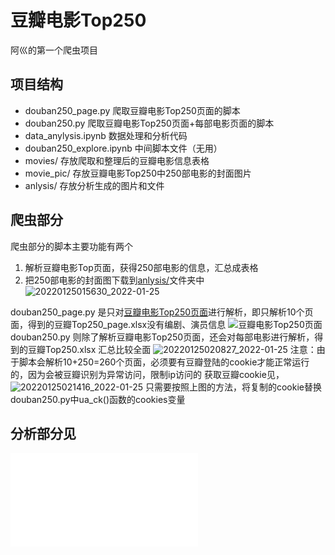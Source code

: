# 豆瓣电影Top250
阿巛的第一个爬虫项目

## 项目结构

- douban250_page.py 爬取豆瓣电影Top250页面的脚本
- douban250.py 爬取豆瓣电影Top250页面+每部电影页面的脚本
- data_anylysis.ipynb 数据处理和分析代码
- douban250_explore.ipynb 中间脚本文件（无用）
- movies/ 存放爬取和整理后的豆瓣电影信息表格
- movie_pic/ 存放豆瓣电影Top250中250部电影的封面图片
- anlysis/ 存放分析生成的图片和文件
## 爬虫部分

爬虫部分的脚本主要功能有两个
1. 解析豆瓣电影Top页面，获得250部电影的信息，汇总成表格
2. 把250部电影的封面图下载到[anlysis/](anlysis/)文件夹中
    ![20220125015630_2022-01-25](https://cdn.jsdelivr.net/gh/Achuan-2/PicBed@pic/assets/README/20220125015630_2022-01-25.png)

douban250_page.py 是只对[豆瓣电影Top250页面](https://movie.douban.com/top250)进行解析，即只解析10个页面，得到的豆瓣Top250_page.xlsx没有编剧、演员信息
![豆瓣电影Top250页面](https://cdn.jsdelivr.net/gh/Achuan-2/PicBed@pic/assets/README/20220125020703_2022-01-25.png "豆瓣电影Top250页面")
douban250.py 则除了解析豆瓣电影Top250页面，还会对每部电影进行解析，得到的豆瓣Top250.xlsx 汇总比较全面
![20220125020827_2022-01-25](https://cdn.jsdelivr.net/gh/Achuan-2/PicBed@pic/assets/README/20220125020827_2022-01-25.png)
注意：由于脚本会解析10+250=260个页面，必须要有豆瓣登陆的cookie才能正常运行的，因为会被豆瓣识别为异常访问，限制ip访问的
获取豆瓣cookie见，
![20220125021416_2022-01-25](https://cdn.jsdelivr.net/gh/Achuan-2/PicBed@pic/assets/README/20220125021416_2022-01-25.png)
只需要按照上图的方法，将复制的cookie替换douban250.py中ua_ck()函数的cookies变量

## 分析部分见
![anlysis.md](anlysis.md)

